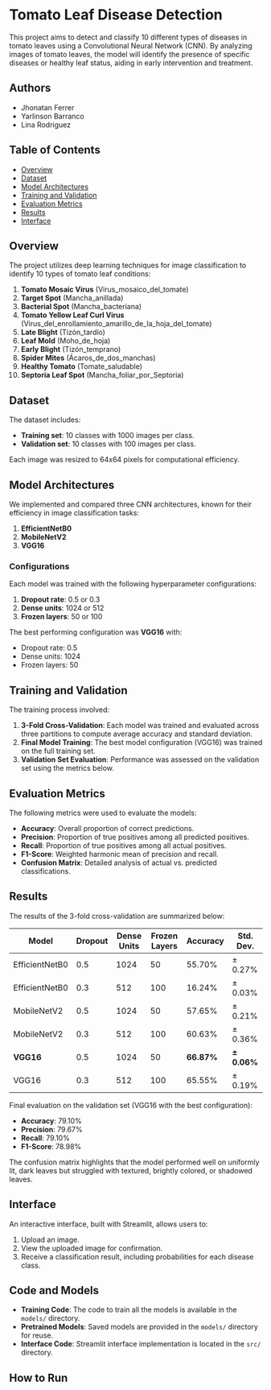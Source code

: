 # Tomato Leaf Disease Detection

This project aims to detect and classify 10 different types of diseases in tomato leaves using a Convolutional Neural Network (CNN). By analyzing images of tomato leaves, the model will identify the presence of specific diseases or healthy leaf status, aiding in early intervention and treatment.
## Authors
 - Jhonatan Ferrer
 - Yarlinson Barranco
 - Lina Rodriguez
## Table of Contents
- [Overview](#overview)
- [Dataset](#dataset)
- [Model Architectures](#model-architectures)
- [Training and Validation](#training-and-validation)
- [Evaluation Metrics](#evaluation-metrics)
- [Results](#results)
- [Interface](#interface)

## Overview
The project utilizes deep learning techniques for image classification to identify 10 types of tomato leaf conditions:
1. **Tomato Mosaic Virus** (Virus_mosaico_del_tomate)
2. **Target Spot** (Mancha_anillada)
3. **Bacterial Spot** (Mancha_bacteriana)
4. **Tomato Yellow Leaf Curl Virus** (Virus_del_enrollamiento_amarillo_de_la_hoja_del_tomate)
5. **Late Blight** (Tizón_tardío)
6. **Leaf Mold** (Moho_de_hoja)
7. **Early Blight** (Tizón_temprano)
8. **Spider Mites** (Ácaros_de_dos_manchas)
9. **Healthy Tomato** (Tomate_saludable)
10. **Septoria Leaf Spot** (Mancha_foliar_por_Septoria)

## Dataset
The dataset includes:
- **Training set**: 10 classes with 1000 images per class.
- **Validation set**: 10 classes with 100 images per class.

Each image was resized to 64x64 pixels for computational efficiency.

## Model Architectures
We implemented and compared three CNN architectures, known for their efficiency in image classification tasks:
1. **EfficientNetB0**
2. **MobileNetV2**
3. **VGG16**

### Configurations
Each model was trained with the following hyperparameter configurations:
1. **Dropout rate**: 0.5 or 0.3
2. **Dense units**: 1024 or 512
3. **Frozen layers**: 50 or 100

The best performing configuration was **VGG16** with:
- Dropout rate: 0.5
- Dense units: 1024
- Frozen layers: 50

## Training and Validation
The training process involved:
1. **3-Fold Cross-Validation**: Each model was trained and evaluated across three partitions to compute average accuracy and standard deviation.
2. **Final Model Training**: The best model configuration (VGG16) was trained on the full training set.
3. **Validation Set Evaluation**: Performance was assessed on the validation set using the metrics below.

## Evaluation Metrics
The following metrics were used to evaluate the models:
- **Accuracy**: Overall proportion of correct predictions.
- **Precision**: Proportion of true positives among all predicted positives.
- **Recall**: Proportion of true positives among all actual positives.
- **F1-Score**: Weighted harmonic mean of precision and recall.
- **Confusion Matrix**: Detailed analysis of actual vs. predicted classifications.

## Results
The results of the 3-fold cross-validation are summarized below:

| Model            | Dropout | Dense Units | Frozen Layers | Accuracy  | Std. Dev.   |
|------------------|---------|-------------|---------------|-----------|-------------|
| EfficientNetB0   | 0.5     | 1024        | 50            | 55.70\%   | ± 0.27\%    |
| EfficientNetB0   | 0.3     | 512         | 100           | 16.24\%   | ± 0.03\%    |
| MobileNetV2      | 0.5     | 1024        | 50            | 57.65\%   | ± 0.21\%    |
| MobileNetV2      | 0.3     | 512         | 100           | 60.63\%   | ± 0.36\%    |
| **VGG16**        | 0.5     | 1024        | 50            | **66.87\%** | **± 0.06\%** |
| VGG16            | 0.3     | 512         | 100           | 65.55\%   | ± 0.19\%    |

Final evaluation on the validation set (VGG16 with the best configuration):
- **Accuracy**: 79.10%
- **Precision**: 79.67%
- **Recall**: 79.10%
- **F1-Score**: 78.98%

The confusion matrix highlights that the model performed well on uniformly lit, dark leaves but struggled with textured, brightly colored, or shadowed leaves.

## Interface
An interactive interface, built with Streamlit, allows users to:
1. Upload an image.
2. View the uploaded image for confirmation.
3. Receive a classification result, including probabilities for each disease class.

## Code and Models
- **Training Code**: The code to train all the models is available in the `models/` directory.
- **Pretrained Models**: Saved models are provided in the `models/` directory for reuse.
- **Interface Code**: Streamlit interface implementation is located in the `src/` directory.

## How to Run

